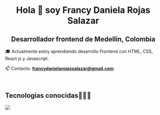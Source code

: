 <h1 align="center">Hola 👋  soy Francy Daniela Rojas Salazar </h1> 
<h2 align="center">Desarrollador frontend de Medellin, Colombia</h2>
<!--Intro start-->

<p align="left">
🎓  Actualmente estoy aprendiendo desarrollo Frontend con HTML, CSS, React js y Javascript.

📫 Contacto: **francydanielarojassalazar@gmail.com**
<!--Intro end-->
  </p>
<br>

<h2 >Tecnologías conocidas👨🏻‍💻</h2>
<!--tech stack icons-->
<p align="left">
  <a href="https://skillicons.dev">
    <img src="https://skillicons.dev/icons?i=css,html,js,nodejs,mysql,github line=12" />
  </a>
</p>
<br>
